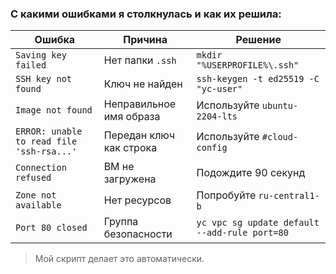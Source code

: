 ### С какими ошибками я столкнулась и как их решила:

| Ошибка | Причина | Решение |
|--------|--------|--------|
| `Saving key failed` | Нет папки `.ssh` | `mkdir "%USERPROFILE%\.ssh"` |
| `SSH key not found` | Ключ не найден | `ssh-keygen -t ed25519 -C "yc-user"` |
| `Image not found` | Неправильное имя образа | Используйте `ubuntu-2204-lts` |
| `ERROR: unable to read file 'ssh-rsa...'` | Передан ключ как строка | Используйте `#cloud-config` |
| `Connection refused` | ВМ не загружена | Подождите 90 секунд |
| `Zone not available` | Нет ресурсов | Попробуйте `ru-central1-b` |
| `Port 80 closed` | Группа безопасности | `yc vpc sg update default --add-rule port=80` |

> Мой скрипт делает это автоматически.
